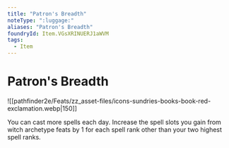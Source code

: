 ```yaml
---
title: "Patron's Breadth"
noteType: ":luggage:"
aliases: "Patron's Breadth"
foundryId: Item.VGsXRINUERJ1aWVM
tags:
  - Item
---
```


# Patron's Breadth
![[pathfinder2e/Feats/zz_asset-files/icons-sundries-books-book-red-exclamation.webp|150]]

You can cast more spells each day. Increase the spell slots you gain from witch archetype feats by 1 for each spell rank other than your two highest spell ranks.
